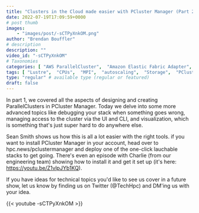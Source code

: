 ```yaml
---
title: "Clusters in the Cloud made easier with PCluster Manager (Part 2)"
date: 2022-07-19T17:09:59+0000
# post thumb
images:
    - "images/post/-sCTPyXnkOM.png"
author: "Brendan Bouffler"
# description
description: ""
video_id: "-sCTPyXnkOM"
# Taxonomies
categories: [ "AWS ParallelCluster",  "Amazon Elastic Fabric Adapter",  "Amazon NICE DCV",  "Life Sciences", ]
tags: [ "Lustre",  "CPUs",  "MPI",  "autoscaling",  "Storage",  "PCluster Manager",  "DCV",  "cloud computing",  "EC2",  "ParallelCluster",  "HPC",  "vizualization",  "Schedulers",  "technical computing",  "tightly-coupled",  "elastic fabric adapter",  "bioinformatics",  "scientific computing",  "infiniband",  "elastic",  "High Performance Computing",  "virtualization",  "GPUs",  "EFA",  "techshorts", ]
type: "regular" # available type (regular or featured)
draft: false
---
```


In part 1, we covered all the aspects of designing and creating ParallelClusters in PCluster Manager. Today we delve into some more advanced topics like debugging your stack when something goes wrong, managing access to the cluster via the UI and CLI, and visualization, which is something that's just super hard to do anywhere else.

Sean Smith shows us how this is all a lot easier with the right tools. if you want to install PCluster Manager in your account, head over to hpc.news/pclustermanager and deploy one of the one-click lauchable stacks to get going. There's even an episode with Charlie (from our engineering team) showing how to install it and get it set up (it's here: https://youtu.be/Z1vlpJYb1KQ).

If you have ideas for technical topics you'd like to see us cover in a future show, let us know by finding us on Twitter (@TechHpc) and DM'ing us with your idea.

{{< youtube -sCTPyXnkOM >}}